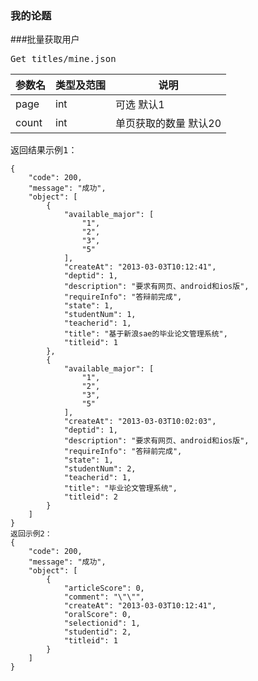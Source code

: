 ### 我的论题
###批量获取用户
<pre>
Get titles/mine.json
</pre>

参数名      |类型及范围      |说明
---    		|---				|---- 
page |int |可选 默认1
count|int |单页获取的数量 默认20


<pre>
返回结果示例1：
<code>
{
    "code": 200,
    "message": "成功",
    "object": [
        {
            "available_major": [
                "1",
                "2",
                "3",
                "5"
            ],
            "createAt": "2013-03-03T10:12:41",
            "deptid": 1,
            "description": "要求有网页、android和ios版",
            "requireInfo": "答辩前完成",
            "state": 1,
            "studentNum": 1,
            "teacherid": 1,
            "title": "基于新浪sae的毕业论文管理系统",
            "titleid": 1
        },
        {
            "available_major": [
                "1",
                "2",
                "3",
                "5"
            ],
            "createAt": "2013-03-03T10:02:03",
            "deptid": 1,
            "description": "要求有网页、android和ios版",
            "requireInfo": "答辩前完成",
            "state": 1,
            "studentNum": 2,
            "teacherid": 1,
            "title": "毕业论文管理系统",
            "titleid": 2
        }
    ]
}
返回示例2：
{
    "code": 200,
    "message": "成功",
    "object": [
        {
            "articleScore": 0,
            "comment": "\"\"",
            "createAt": "2013-03-03T10:12:41",
            "oralScore": 0,
            "selectionid": 1,
            "studentid": 2,
            "titleid": 1
        }
    ]
}

